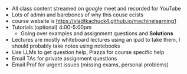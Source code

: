- All class content streamed on google meet and recorded for YouTube
- Lots of admin and barebones of why this couse ecists
- course website is https://vladtkachuck4.github.io/machinelearning1
- Tutorials (optional) 4:00-5:00pm
	- Going over examples and assignment questions and **Solutions**
- Lectures are mostly whiteboard lectures using an ipad to take them, I should probably take notes using notebooks
- Use LLMs to get question help, Piazza for course specific help
- Email TAs for private assignment questions
- Email Prof for urgent issues (missing exams, personal problems)